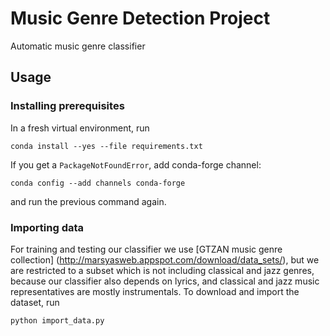 # Music Genre Detection Project

Automatic music genre classifier

## Usage

### Installing prerequisites

In a fresh virtual environment, run

```shell
conda install --yes --file requirements.txt
```
If you get a `PackageNotFoundError`, add conda-forge channel:

```shell
conda config --add channels conda-forge
```
and run the previous command again.

### Importing data

For training and testing our classifier we use [GTZAN music genre collection]
(http://marsyasweb.appspot.com/download/data_sets/), but we are restricted
to a subset which is not including classical and jazz genres, because our classifier
also depends on lyrics, and classical and jazz music representatives are mostly instrumentals.
To download and import the dataset, run

```shell
python import_data.py
```

